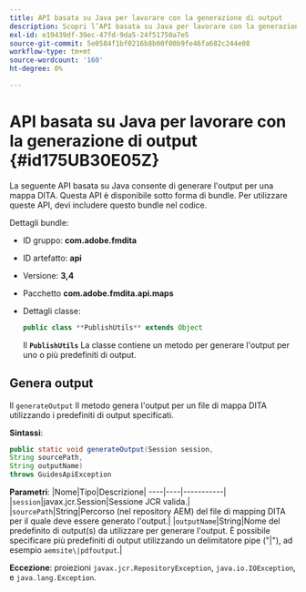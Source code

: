 ```yaml
---
title: API basata su Java per lavorare con la generazione di output
description: Scopri l’API basata su Java per lavorare con la generazione dell’output
exl-id: e19439df-39ec-47fd-9da5-24f51750a7e5
source-git-commit: 5e0584f1bf0216b8b00f00b9fe46fa682c244e08
workflow-type: tm+mt
source-wordcount: '160'
ht-degree: 0%

---
```


# API basata su Java per lavorare con la generazione di output {#id175UB30E05Z}

La seguente API basata su Java consente di generare l&#39;output per una mappa DITA. Questa API è disponibile sotto forma di bundle. Per utilizzare queste API, devi includere questo bundle nel codice.

Dettagli bundle:

- ID gruppo: **com.adobe.fmdita**

- ID artefatto: **api**

- Versione: **3,4**

- Pacchetto ****com.adobe.fmdita.api.maps****

- Dettagli classe:

  ```JAVA
  public class **PublishUtils** extends Object
  ```

  Il **`PublishUtils`** La classe contiene un metodo per generare l&#39;output per uno o più predefiniti di output.


## Genera output

Il ``generateOutput`` Il metodo genera l&#39;output per un file di mappa DITA utilizzando i predefiniti di output specificati.

**Sintassi**:

```JAVA
public static void generateOutput(Session session,
String sourcePath,
String outputName)
throws GuidesApiException
```

**Parametri**: |Nome|Tipo|Descrizione| ----|----|-----------| |`session`|javax.jcr.Session|Sessione JCR valida.| |``sourcePath``|String|Percorso \(nel repository AEM\) del file di mapping DITA per il quale deve essere generato l&#39;output.| |``outputName``|String|Nome del predefinito di output\(s\) da utilizzare per generare l&#39;output. È possibile specificare più predefiniti di output utilizzando un delimitatore pipe \(&quot;\|&quot;\), ad esempio `aemsite\|pdfoutput`.|

**Eccezione**: proiezioni ``javax.jcr.RepositoryException``, `java.io.IOException`, e `java.lang.Exception`.
